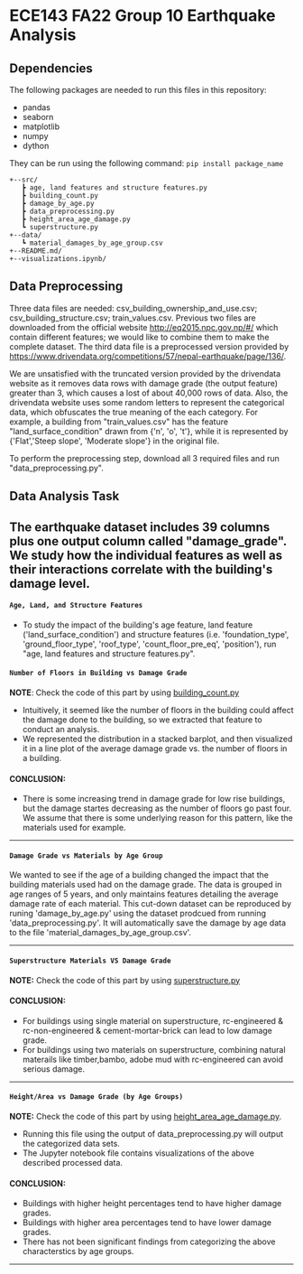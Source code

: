 # ECE143 FA22 Group 10 Earthquake Analysis
## Dependencies
The following packages are needed to run this files in this repository:

- pandas
- seaborn
- matplotlib
- numpy
- dython

They can be run using the following command: ```pip install package_name```

```
+--src/
   ┣ age, land features and structure features.py
   ┣ building_count.py
   ┣ damage_by_age.py
   ┣ data_preprocessing.py
   ┣ height_area_age_damage.py
   ┗ superstructure.py
+--data/
   ┗ material_damages_by_age_group.csv
+--README.md/
+--visualizations.ipynb/
```

## Data Preprocessing 
Three data files are needed: csv_building_ownership_and_use.csv; csv_building_structure.csv; train_values.csv. 
Previous two files are downloaded from the official website http://eq2015.npc.gov.np/#/ which contain different features; we would like to combine them to make the complete dataset. The third data file is a preprocessed version provided by https://www.drivendata.org/competitions/57/nepal-earthquake/page/136/. 

We are unsatisfied with the truncated version provided by the drivendata website as it removes data rows with damage grade (the output feature) greater than 3, which causes a lost of about 40,000 rows of data. Also, the drivendata website uses some random letters to represent the categorical data, which obfuscates the true meaning of the each category. For example, a building from "train_values.csv" has the feature "land_surface_condition" drawn from {'n', 'o', 't'}, while it is represented by {'Flat','Steep slope', 'Moderate slope'} in the original file.

To perform the preprocessing step, download all 3 required files and run "data_preprocessing.py". 

## Data Analysis Task 
The earthquake dataset includes 39 columns plus one output column called "damage_grade". We study how the individual features as well as their interactions correlate with the building's damage level. 
---
#### ```Age, Land, and Structure Features```

* To study the impact of the building's age feature, land feature ('land_surface_condition') and structure features (i.e. 'foundation_type', 'ground_floor_type', 'roof_type', 'count_floor_pre_eq', 'position'), run "age, land features and structure features.py".

#### ```Number of Floors in Building vs Damage Grade```

**NOTE**: Check the code of this part by using [building_count.py](https://github.com/yongyx/ECE143_Earthquake_Analysis/blob/main/building_count.py)

* Intuitively, it seemed like the number of floors in the building could affect the damage done to the building, so we extracted that feature to conduct an analysis.
* We represented the distribution in a stacked barplot, and then visualized it in a line plot of the average damage grade vs. the number of floors in a building. 
#### CONCLUSION:
* There is some increasing trend in damage grade for low rise buildings, but the damage startes decreasing as the number of floors go past four. We assume that there is some underlying reason for this pattern, like the materials used for example.

---
#### ```Damage Grade vs Materials by Age Group```

We wanted to see if the age of a building changed the impact that the building materials used had on the damage grade. The data is grouped in age ranges of 5 years, and only maintains features detailing the average damage rate of each material. This cut-down dataset can be reproduced by runing \'damage_by_age.py\' using the dataset prodcued from running \'data_preprocessing.py\'. It will automatically save the damage by age data to the file \'material_damages_by_age_group.csv\'.

---
#### ```Superstructure Materials VS Damage Grade ```
**NOTE:** Check the code of this part by using [superstructure.py](https://github.com/yongyx/ECE143_Earthquake_Analysis/blob/main/superstructure.py)  
#### CONCLUSION:
* For buildings using single material on superstructure, rc-engineered & rc-non-engineered & cement-mortar-brick can lead to low damage grade.
* For buildings using two materials on superstructure, combining natural materails like timber,bambo, adobe mud with rc-engineered can avoid serious damage. 
---
#### ```Height/Area vs Damage Grade (by Age Groups)```

**NOTE:** Check the code of this part by using [height_area_age_damage.py](https://github.com/yongyx/ECE143_Earthquake_Analysis/blob/main/height_area_age_damage.py).
* Running this file using the output of data_preprocessing.py will output the categorized data sets.
* The Jupyter notebook file contains visualizations of the above described processed data.
#### CONCLUSION:
* Buildings with higher height percentages tend to have higher damage grades.
* Buildings with higher area percentages tend to have lower damage grades.
* There has not been significant findings from categorizing the above characterstics by age groups.

---
